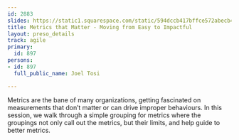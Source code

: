 ```yaml
---
id: 2883
slides: https://static1.squarespace.com/static/594dccb417bffce572abecb4/t/5c816719e4966be727bf927f/1551984433686/PrdcDeliver.pdf
title: Metrics that Matter - Moving from Easy to Impactful
layout: preso_details
track: agile
primary:
  id: 897
persons:
- id: 897
  full_public_name: Joel Tosi

---
```

Metrics are the bane of many organizations, getting fascinated on measurements that don’t matter or can drive improper behaviours. In this session, we walk through a simple grouping for metrics where the groupings not only call out the metrics, but their limits, and help guide to better metrics.
